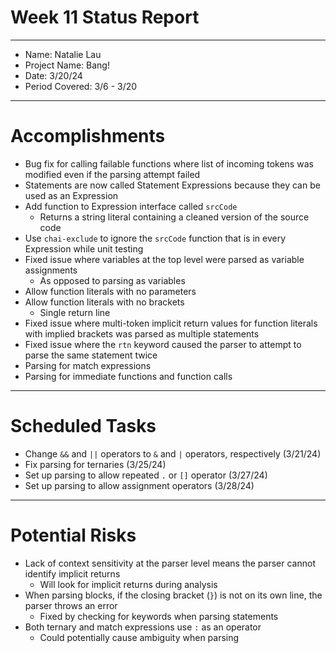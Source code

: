 # Week 11 Status Report

---

- Name: Natalie Lau
- Project Name: Bang!
- Date: 3/20/24
- Period Covered: 3/6 - 3/20

---

# Accomplishments

- Bug fix for calling failable functions where list of incoming tokens was modified even if the parsing attempt failed
- Statements are now called Statement Expressions because they can be used as an Expression
- Add function to Expression interface called `srcCode`
  - Returns a string literal containing a cleaned version of the source code
- Use `chai-exclude` to ignore the `srcCode` function that is in every Expression while unit testing
- Fixed issue where variables at the top level were parsed as variable assignments
  - As opposed to parsing as variables
- Allow function literals with no parameters
- Allow function literals with no brackets
  - Single return line
- Fixed issue where multi-token implicit return values for function literals with implied brackets was parsed as multiple statements
- Fixed issue where the `rtn` keyword caused the parser to attempt to parse the same statement twice
- Parsing for match expressions
- Parsing for immediate functions and function calls

---

# Scheduled Tasks

- Change `&&` and `||` operators to `&` and `|` operators, respectively (3/21/24)
- Fix parsing for ternaries (3/25/24)
- Set up parsing to allow repeated `.` or `[]` operator (3/27/24)
- Set up parsing to allow assignment operators (3/28/24)

---

# Potential Risks

- Lack of context sensitivity at the parser level means the parser cannot identify implicit returns
  - Will look for implicit returns during analysis
- When parsing blocks, if the closing bracket (`}`) is not on its own line, the parser throws an error
  - Fixed by checking for keywords when parsing statements
- Both ternary and match expressions use `:` as an operator
  - Could potentially cause ambiguity when parsing